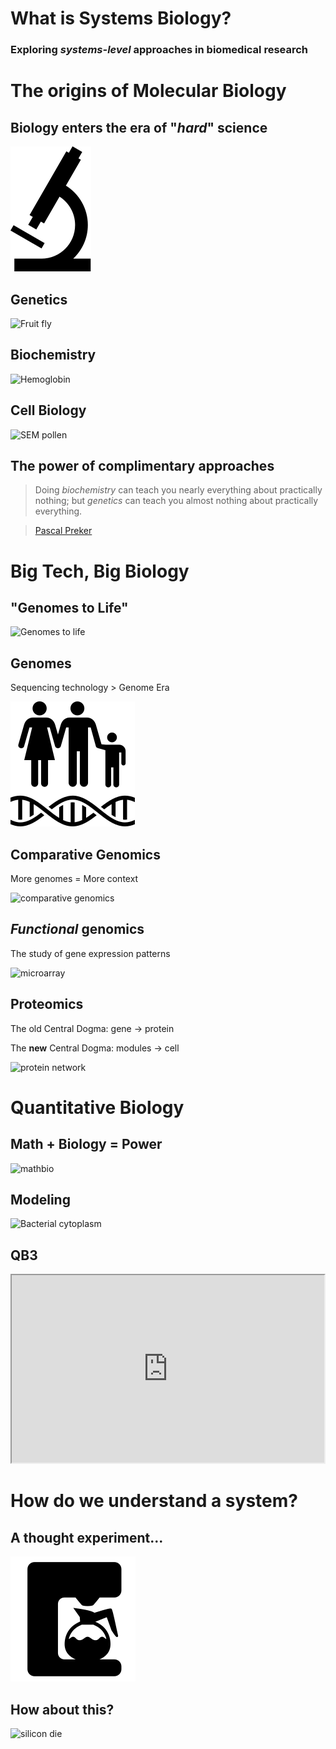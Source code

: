 # What is Systems Biology?

### Exploring *systems-level* approaches in biomedical research

# The origins of Molecular Biology

## Biology enters the era of "*hard*" science

![Microscope](img/noun_project_648.svg)

## Genetics

![Fruit fly](http://upload.wikimedia.org/wikipedia/commons/4/4c/Drosophila_melanogaster_-_side_%28aka%29.jpg)

## Biochemistry

![Hemoglobin](http://upload.wikimedia.org/wikipedia/commons/thumb/3/3d/1GZX_Haemoglobin.png/600px-1GZX_Haemoglobin.png)

## Cell Biology

![SEM pollen](http://upload.wikimedia.org/wikipedia/commons/thumb/a/a4/Misc_pollen.jpg/788px-Misc_pollen.jpg)

## The power of complimentary approaches

>  Doing *biochemistry* can teach you nearly everything about practically nothing; but *genetics* can teach you almost nothing about practically everything.

> [Pascal Preker][]

# Big Tech, Big Biology

## 

## "Genomes to Life"

![Genomes to life](http://upload.wikimedia.org/wikipedia/commons/0/01/Genomics_GTL_Pictorial_Program.jpg)
 
## Genomes

Sequencing technology > Genome Era

![human genetics](img/noun_project_628.svg)

## Comparative Genomics

More genomes = More context

![comparative genomics](http://www.ploscompbiol.org/article/fetchObject.action?uri=info%3Adoi%2F10.1371%2Fimage.pcbi.v01.i07.g001&representation=PNG_M)

## *Functional* genomics

The study of gene expression patterns

![microarray](http://valelab.ucsf.edu/images/res-rnatran/mechsec6sm.jpg)


## Proteomics

The old Central Dogma: 
gene -> protein

The **new** Central Dogma: 
modules -> cell

![protein network](http://www.plosbiology.org/article/fetchObject.action?uri=info%3Adoi%2F10.1371%2Fjournal.pbio.0020038.g001&representation=PNG_M)

# Quantitative Biology

## Math + Biology = Power

![mathbio](http://www.ploscompbiol.org/article/fetchObject.action?uri=info%3Adoi%2F10.1371%2Fimage.pcbi.v07.i11.g001&representation=PNG_M)

## Modeling

![Bacterial cytoplasm](http://www.ploscompbiol.org/article/fetchObject.action?uri=info%3Adoi%2F10.1371%2Fimage.pcbi.v06.i03.g001&representation=PNG_M)

## QB3

<iframe src="http://cran.r-project.org/web/views/" width="500" height="300">  
  <p>Your browser does not support iframes.</p>  
</iframe>

# How do we understand a system?

## A thought experiment...

![coffee maker](img/noun_project_1972.svg)

## How about this?

![silicon die](http://upload.wikimedia.org/wikipedia/commons/4/4e/Diopsis.jpg)

[Pascal Preker]: http://pure.au.dk/portal/en/persons/id(651f0536-3a87-493d-939f-a2a97573506c).html